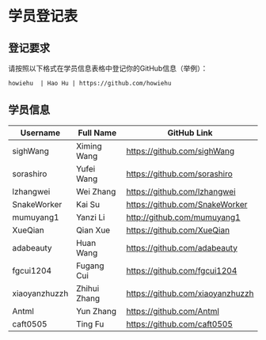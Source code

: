 # 学员登记表

## 登记要求

请按照以下格式在学员信息表格中登记你的GitHub信息（举例）：

```markdown
howiehu  | Hao Hu | https://github.com/howiehu
```

## 学员信息

Username | Full Name | GitHub Link
-------- | --------- | -----------
sighWang | Ximing Wang | https://github.com/sighWang
sorashiro | Yufei Wang | https://github.com/sorashiro
lzhangwei | Wei Zhang | https://github.com/lzhangwei
SnakeWorker | Kai Su | https://github.com/SnakeWorker
mumuyang1 | Yanzi Li | http://github.com/mumuyang1
XueQian | Qian Xue | https://github.com/XueQian
adabeauty | Huan Wang | https://github.com/adabeauty
fgcui1204 | Fugang Cui | https://github.com/fgcui1204
xiaoyanzhuzzh | Zhihui Zhang | https://github.com/xiaoyanzhuzzh
Antml | Yun Zhang | https://github.com/Antml
caft0505 | Ting Fu | https://github.com/caft0505
